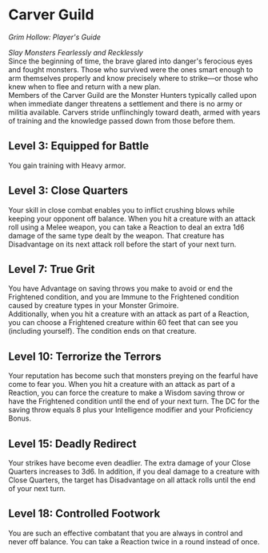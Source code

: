 # Carver Guild
*Grim Hollow: Player's Guide*

*Slay Monsters Fearlessly and Recklessly*  
Since the beginning of time, the brave glared into danger's ferocious eyes and fought monsters. Those who survived were the ones smart enough to arm themselves properly and know precisely where to strike—or those who knew when to flee and return with a new plan.  
Members of the Carver Guild are the Monster Hunters typically called upon when immediate danger threatens a settlement and there is no army or militia available. Carvers stride unflinchingly toward death, armed with years of training and the knowledge passed down from those before them.

## Level 3: Equipped for Battle
You gain training with Heavy armor.

## Level 3: Close Quarters
Your skill in close combat enables you to inflict crushing blows while keeping your opponent off balance. When you hit a creature with an attack roll using a Melee weapon, you can take a Reaction to deal an extra 1d6 damage of the same type dealt by the weapon. That creature has Disadvantage on its next attack roll before the start of your next turn.

## Level 7: True Grit
You have Advantage on saving throws you make to avoid or end the Frightened condition, and you are Immune to the Frightened condition caused by creature types in your Monster Grimoire.  
Additionally, when you hit a creature with an attack as part of a Reaction, you can choose a Frightened creature within 60 feet that can see you (including yourself). The condition ends on that creature.

## Level 10: Terrorize the Terrors
Your reputation has become such that monsters preying on the fearful have come to fear you. When you hit a creature with an attack as part of a Reaction, you can force the creature to make a Wisdom saving throw or have the Frightened condition until the end of your next turn. The DC for the saving throw equals 8 plus your Intelligence modifier and your Proficiency Bonus.

## Level 15: Deadly Redirect
Your strikes have become even deadlier. The extra damage of your Close Quarters increases to 3d6. In addition, if you deal damage to a creature with Close Quarters, the target has Disadvantage on all attack rolls until the end of your next turn.

## Level 18: Controlled Footwork
You are such an effective combatant that you are always in control and never off balance. You can take a Reaction twice in a round instead of once.